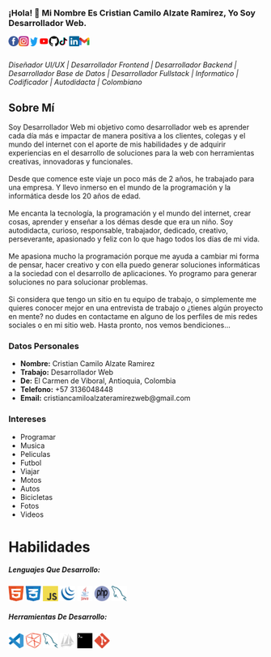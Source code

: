 ### ¡Hola! 👋 Mi Nombre Es Cristian Camilo Alzate Ramirez, Yo Soy Desarrollador Web.

<a title="Facebook" href="https://www.facebook.com/cristiancamiloalzateramirezweb/"><img align="left" width="20" height="20" src="./assets/images/facebook.svg"></a>
<a title="Instagram" href="https://www.instagram.com/cristiancamiloalzateramirezweb/"><img align="left" width="20" height="20" src="./assets/images/instagram.svg"></a>
<a title="Twitter" href="https://twitter.com/ccarweb/"><img width="20" height="20" align="left" src="./assets/images/twitter.svg"></a>
<a title="YouTube" href="https://www.youtube.com/channel/UCwVKvGpc23akQhYlgUt2K7g/"><img width="20" height="20" align="left" src="./assets/images/youtube.svg"></a>
<a title="GitHub" href="https://github.com/cristiancamiloalzateramirezweb/"><img width="20" height="20" align="left" src="./assets/images/github.svg"></a>
<a title="TikTok" href="https://www.tiktok.com/@ccarweb/"><img width="20" height="20" align="left" src="./assets/images/tiktok.svg"></a>
<a title="Linkedin" href="https://www.linkedin.com/in/cristiancamiloalzateramirezweb/"><img width="20" height="20" align="left" src="./assets/images/linkedin.svg"></a>
<a title="Gmail" href="mailto:cristiancamiloalzateramirezweb@gmail.com"><img width="20" height="20" align="left" src="./assets/images/gmail.svg"></a>

<br><br>
<p><i>Diseñador UI/UX | Desarrollador Frontend | Desarrollador Backend | Desarrollador Base de Datos | Desarrollador Fullstack | 
  Informatico | Codificador | Autodidacta | Colombiano</i></p>

<h2>Sobre Mí</h2>
<p>
Soy Desarrollador Web mi objetivo como desarrollador web es aprender cada día más e impactar de manera positiva a los clientes, colegas y el mundo del internet 
con el aporte de mis habilidades y de adquirir experiencias en el desarrollo de soluciones para la web con herramientas creativas, innovadoras y funcionales. 
<br><br>
Desde que comence este viaje un poco más de 2 años, he trabajado para una empresa. Y llevo inmerso en el mundo de la programación y la informática desde los 20 años de edad.
<br><br>
Me encanta la tecnología, la programación y el mundo del internet, crear cosas, aprender y enseñar a los démas desde que era un niño. Soy autodidacta, curioso, responsable, trabajador, dedicado, creativo, perseverante, apasionado y feliz con lo que hago todos los días de mi vida. 
<br><br>
Me apasiona mucho la programación porque me ayuda a cambiar mi forma de pensar, hacer creativo y con ella puedo generar soluciones informáticas a la sociedad con el desarrollo de aplicaciones. Yo programo para generar soluciones no para solucionar problemas.
<br><br>
Si considera que tengo un sitio en tu equipo de trabajo, o simplemente me quieres conocer mejor en una entrevista de trabajo o ¿tienes algún proyecto en mente? no dudes en contactame en alguno de los perfiles de mis redes sociales o en mi sitio web. Hasta pronto, nos vemos bendiciones...
</p>
                       
<h3>Datos Personales</h3>
<ul>
<li>
<strong>Nombre:</strong>
Cristian Camilo Alzate Ramirez
</li>
<li>
<strong>Trabajo:</strong>
Desarrollador Web
</li>
<li>
<strong>De:</strong>
El Carmen de Viboral, Antioquia, Colombia
</li>
<li>
<strong>Telefono:</strong>
+57 3136048448
</li>
<li>
<strong>Email:</strong>
cristiancamiloalzateramirezweb@gmail.com
</li>
</ul>
<h3>Intereses</h3>
<ul>
<li>
Programar
</li>
<li>
Musica
</li>
<li>
Peliculas
</li>
<li>
Futbol
</li>
<li>
Viajar
</li>
<li>
Motos 
</li>
<li>
Autos
</li>
<li>
Bicicletas
</li>
<li>
Fotos
</li>
<li>
Videos
</li>
</ul>  

<h1>Habilidades</h1>
<h5>Lenguajes Que Desarrollo:</h5>
<code><img width="30" height="30" src="./assets/images/html.svg"></code>
<code><img width="30" height="30" src="./assets/images/css.svg"></code>
<code><img width="30" height="30" src="./assets/images/javascript.svg"></code>
<code><img width="30" height="30" src="./assets/images/jquery.svg"></code>
<code><img width="30" height="30" src="./assets/images/java.svg"></code>
<code><img width="30" height="30" src="./assets/images/php.svg"></code>
<code><img width="30" height="30" src="./assets/images/mysql.svg"></code>
<h5>Herramientas De Desarrollo:</h5>
<code><img width="30" height="30" src="./assets/images/visualstudiocode.svg"></code>
<code><img width="30" height="30" src="./assets/images/netbeans.svg"></code>
<code><img width="30" height="30" src="./assets/images/mysql.svg"></code>
<code><img width="30" height="30" src="./assets/images/phpmyadmin.svg"></code>
<code><img width="30" height="30" src="./assets/images/terminal.svg"></code>
<code><img width="30" height="30" src="./assets/images/git.svg"></code>
